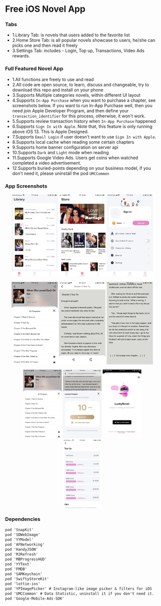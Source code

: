# Free iOS Novel App

### Tabs
- 1.Library Tab: is novels that users added to the favorite list
- 2.Home Store Tab: is all popular novels showcase to users, he/she can picks one and then read it freely
- 3.Settings Tab: includes - Login, Top up, Transactions, Video Ads rewards.

### Full Featured Novel App
- 1.All functions are freely to use and read
- 2.All code are open source, to learn, discuss and changeable, try to download this repo and install on your phone
- 3.Supports Multiple categories novels, within different UI layout
- 4.Supports `In-App Purchase` when you want to purchase a chapter, see screenshots below. If you want to run In-App Purchase well, then you need join Apple Developer Program, and then define your `transaction_identifier` for this process, otherwise, it won't work.
- 5.Supports review transaction history when `In-App Purchase` happened 
- 6.Supports `Sign In with Apple`. Note that, this feature is only running above iOS 13. This is Apple Designed. 
- 7.Supports `Email Login` if user doesn't want to use `Sign In with Apple`.
- 8.Supports local cache when reading some certain chapters
- 9.Supports home banner configuration on server api
- 10.Supports `Dark` and `Light` mode when reading
- 11.Supports Google Video Ads. Users get coins when watched completed a video advertisement.
- 12.Supports buried-points depending on your business model, if you don't need it, please uninstall the pod `UMCCommon`

### App Screenshots  
 
<p align="center">
<img src="https://github.com/VictorZhang2014/FreeiOS-NovelReader/blob/master/Screenshots/novel-library.jpeg" width="30%" />
<img src="https://github.com/VictorZhang2014/FreeiOS-NovelReader/blob/master/Screenshots/home-page.jpeg" width="30%" />
<img src="https://github.com/VictorZhang2014/FreeiOS-NovelReader/blob/master/Screenshots/setting-page.jpeg" width="30%" />
</p>


<p align="center">
<img src="https://github.com/VictorZhang2014/FreeiOS-NovelReader/blob/master/Screenshots/novel-chapter-list.jpeg" width="30%" />
<img src="https://github.com/VictorZhang2014/FreeiOS-NovelReader/blob/master/Screenshots/novel-detail-reading.jpeg" width="30%" />
<img src="https://github.com/VictorZhang2014/FreeiOS-NovelReader/blob/master/Screenshots/novel-detail-reading-full.jpeg" width="30%" />
</p>


<p align="center">
<img src="https://github.com/VictorZhang2014/FreeiOS-NovelReader/blob/master/Screenshots/novel-chapter-list.jpeg" width="25%" /> 
<img src="https://github.com/VictorZhang2014/FreeiOS-NovelReader/blob/master/Screenshots/pay-for-chapters.jpeg" width="25%" />
<img src="https://github.com/VictorZhang2014/FreeiOS-NovelReader/blob/master/Screenshots/novel-logo.jpeg" width="25%" />
<img src="https://github.com/VictorZhang2014/FreeiOS-NovelReader/blob/master/Screenshots/novel-top-up.jpeg" width="25%" />
</p>


### Dependencies
```
pod 'SnapKit'
pod 'SDWebImage'
pod 'YYModel'
pod 'AFNetworking'
pod 'HandyJSON'
pod 'MJRefresh'
pod 'MBProgressHUD'
pod 'YYText'
pod 'FMDB'
pod 'SAMKeychain'
pod 'SwiftyStoreKit'
pod 'lottie-ios'
pod 'YPImagePicker' # Instagram-like image picker & filters for iOS
pod 'UMCCommon' # Data Statistic, uninstall it if you don't need it.
pod 'Google-Mobile-Ads-SDK'
```

